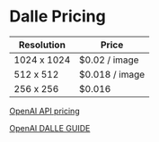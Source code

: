 # Dalle Pricing

| Resolution  | Price          |
| ----------- | -------------- |
| 1024 x 1024 | $0.02 / image  |
| 512 x 512   | $0.018 / image |
| 256 x 256   | $0.016                |

[OpenAI API pricing](https://openai.com/api/pricing/)

[OpenAI DALLE GUIDE](https://beta.openai.com/docs/guides/images/usage)
